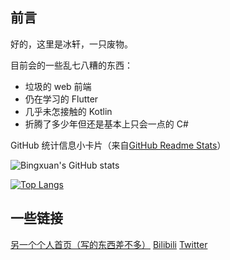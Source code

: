 ## 前言

好的，这里是冰轩，一只废物。

目前会的一些乱七八糟的东西：

- 垃圾的 web 前端
- 仍在学习的 Flutter
- 几乎未怎接触的 Kotlin
- 折腾了多少年但还是基本上只会一点的 C#

GitHub 统计信息小卡片（来自[GitHub Readme Stats](https://github.com/anuraghazra/github-readme-stats)）


![Bingxuan's GitHub stats](https://github-readme-stats.vercel.app/api?username=bingxuanbaka)

[![Top Langs](https://github-readme-stats.vercel.app/api/top-langs/?username=bingxuanbaka&layout=compact)](https://github.com/anuraghazra/github-readme-stats)

## 一些链接

[另一个个人首页（写的东西差不多）](https://www.bingxuan.org)   [Bilibili](https://space.bilibili.com/286707275)   [Twitter](https://twitter.com/bingxuanbaka)
